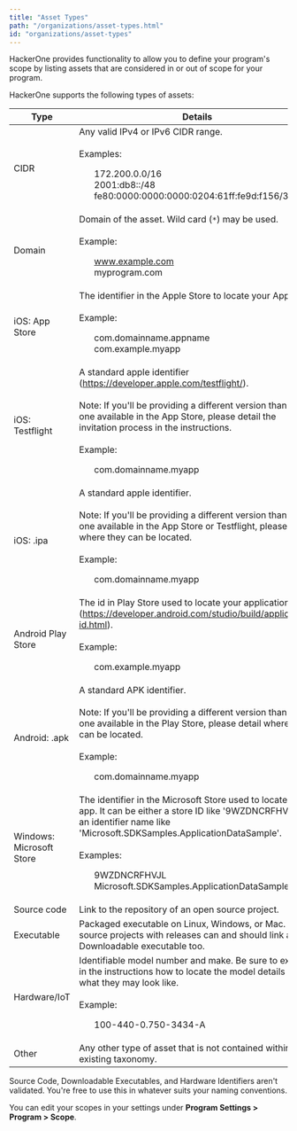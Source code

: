 ```yaml
---
title: "Asset Types"
path: "/organizations/asset-types.html"
id: "organizations/asset-types"
---
```

HackerOne provides functionality to allow you to define your program's scope by listing assets that are considered in or out of scope for your program.

HackerOne supports the following types of assets:

Type | Details |
---- | ------- |
CIDR | Any valid IPv4 or IPv6 CIDR range. <br><br>Examples: <ul>172.200.0.0/16<br>2001:db8::/48<br>fe80:0000:0000:0000:0204:61ff:fe9d:f156/3</li></ul>
Domain | Domain of the asset. Wild card (`*`) may be used. <br><br>Example: <ul>www.example.com<br>myprogram.com |
iOS: App Store | The identifier in the Apple Store to locate your App. <br><br>Example: <ul>com.domainname.appname <br>com.example.myapp |
iOS: Testflight | A standard apple identifier (https://developer.apple.com/testflight/). <br><br>Note: If you'll be providing a different version than the one available in the App Store, please detail the invitation process in the instructions. <br><br>Example: <ul>com.domainname.myapp
iOS: .ipa | A standard apple identifier. <br><br>Note: If you'll be providing a different version than the one available in the App Store or Testflight, please detail where they can be located. <br><br>Example: <ul>com.domainname.myapp |
Android Play Store | The id in Play Store used to locate your application (https://developer.android.com/studio/build/application-id.html). <br><br>Example: <ul>com.example.myapp
Android: .apk | A standard APK identifier. <br><br>Note: If you'll be providing a different version than the one available in the Play Store, please detail where they can be located. <br><br>Example: <ul> com.domainname.myapp |
Windows: Microsoft Store | The identifier in the Microsoft Store used to locate your app. It can be either a store ID like '9WZDNCRFHVJL' or an identifier name like 'Microsoft.SDKSamples.ApplicationDataSample'. <br><br>Examples: <ul> 9WZDNCRFHVJL<br>Microsoft.SDKSamples.ApplicationDataSample |
Source code | Link to the repository of an open source project.
Executable | Packaged executable on Linux, Windows, or Mac. Open source projects with releases can and should link as a Downloadable executable too. |
Hardware/IoT | Identifiable model number and make. Be sure to explain in the instructions how to locate the model details and what they may look like. <br><br>Example: <ul>100-440-0.750-3434-A |
Other | Any other type of asset that is not contained within the existing taxonomy. | 

Source Code, Downloadable Executables, and Hardware Identifiers aren't validated. You're free to use this in whatever suits your naming conventions.

You can edit your scopes in your settings under **Program Settings > Program > Scope**.
